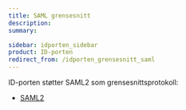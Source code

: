 ```yaml
---
title: SAML grensesnitt
description: 
summary: 

sidebar: idporten_sidebar
product: ID-porten
redirect_from: /idporten_grensesnitt_saml
---
```


ID-porten støtter SAML2 som grensesnittsprotokoll:


- [SAML2]({{site.baseurl}}/docs/ID-porten/saml/saml_tilgang)

